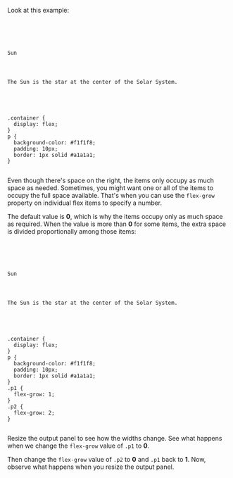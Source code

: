 Look at this example:

<codeblock language="css" type="lesson">
<code>
<panel language="html">
<div class="container">
  <p class="p1">Sun</p>
  <p class="p2">The Sun is the star at the center of the Solar System.</p>
</div>
</panel>
<panel language="css">
.container {
  display: flex;
}
p {
  background-color: #f1f1f8;
  padding: 10px;
  border: 1px solid #a1a1a1;
}
</panel>
</code>
</codeblock>

Even though there's space
on the right, the items only
occupy as much space as needed.
Sometimes, you might want
one or all of the items to
occupy the full space
available. That's when you can
use the `flex-grow` property
on individual flex items to
specify a number.

The default value is **0**,
which is why the items occupy
only as much space as required.
When the value is more than **0**
for some items, the extra space
is divided proportionally among those items:

<codeblock language="css" type="lesson">
<code>
<panel language="html">
<div class="container">
  <p class="p1">Sun</p>
  <p class="p2">The Sun is the star at the center of the Solar System.</p>
</div>
</panel>
<panel language="css">
.container {
  display: flex;
}
p {
  background-color: #f1f1f8;
  padding: 10px;
  border: 1px solid #a1a1a1;
}
.p1 {
  flex-grow: 1;
}
.p2 {
  flex-grow: 2;
}
</panel>
</code>
</codeblock>

Resize the output panel to
see how the widths change.
See what happens when we change the
`flex-grow` value of `.p1` to
**0**.

Then change the `flex-grow` value of
`.p2` to **0**
and
`.p1` back to **1**. Now, observe
what happens when you
resize the output panel.